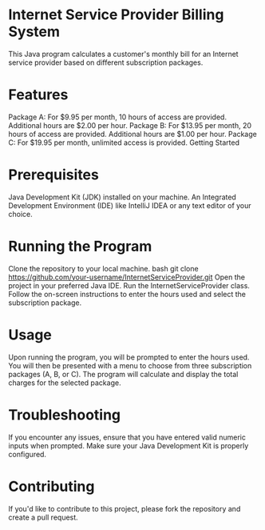 # Internet Service Provider Billing System
This Java program calculates a customer's monthly bill for an Internet service provider based on different subscription packages.

# Features
Package A: For $9.95 per month, 10 hours of access are provided. Additional hours are $2.00 per hour.
Package B: For $13.95 per month, 20 hours of access are provided. Additional hours are $1.00 per hour.
Package C: For $19.95 per month, unlimited access is provided.
Getting Started
# Prerequisites
Java Development Kit (JDK) installed on your machine.
An Integrated Development Environment (IDE) like IntelliJ IDEA or any text editor of your choice.
# Running the Program
Clone the repository to your local machine.
bash
git clone https://github.com/your-username/InternetServiceProvider.git
Open the project in your preferred Java IDE.
Run the InternetServiceProvider class.
Follow the on-screen instructions to enter the hours used and select the subscription package.
# Usage
Upon running the program, you will be prompted to enter the hours used.
You will then be presented with a menu to choose from three subscription packages (A, B, or C).
The program will calculate and display the total charges for the selected package.
# Troubleshooting
If you encounter any issues, ensure that you have entered valid numeric inputs when prompted.
Make sure your Java Development Kit is properly configured.
# Contributing
If you'd like to contribute to this project, please fork the repository and create a pull request.
